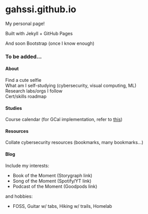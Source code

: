 # gahssi.github.io

My personal page!

Built with Jekyll + GitHub Pages

And soon Bootstrap (once I know enough)

### To be added...

#### About
Find a cute selfie  
What am I self-studying (cybersecurity, visual computing, ML)  
Research labs/orgs I follow  
Cert/skills roadmap

#### Studies
Course calendar (for GCal implementation, refer to [this](https://www.raymondcamden.com/2017/02/24/an-example-of-a-static-site-with-a-dynamic-calendar))

#### Resources
Collate cybersecurity resources (bookmarks, many bookmarks...)

#### Blog
Include my interests:
* Book of the Moment (Storygraph link)
* Song of the Moment (Spotify/YT link)
* Podcast of the Moment (Goodpods link)

and hobbies:
* FOSS, Guitar w/ tabs, Hiking w/ trails, Homelab